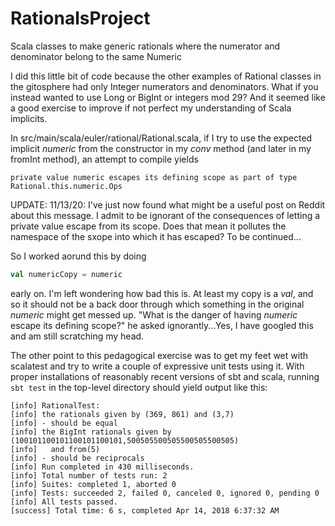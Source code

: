 # RationalsProject
Scala classes to make generic rationals where the numerator and denominator belong to the same Numeric

I did this little bit of code because the other examples of Rational classes in the gitosphere had only Integer numerators and denominators. What if you instead wanted to use Long or BigInt or integers mod 29? And it seemed like a good exercise to improve if not perfect my understanding of Scala implicits.

In src/main/scala/euler/rational/Rational.scala, if I try to use the expected implicit _numeric_ from the constructor in my _conv_ method (and later in my fromInt method), an attempt to compile yields
```
private value numeric escapes its defining scope as part of type Rational.this.numeric.Ops
```

UPDATE:
11/13/20: I've just now found what might be a useful post on Reddit about this message. I admit to be ignorant of the consequences of letting a private
value escape from its scope. Does that mean it pollutes the namespace of the sxope into which it has escaped? To be continued...

So I worked aorund this by doing
```scala
val numericCopy = numeric
```
early on. I'm left wondering how bad this is. At least my copy is a _val_, and so it should not be a back door through which something in the original _numeric_ might get messed up. "What is the danger of having _numeric_ escape its defining scope?" he asked ignorantly...Yes, I have googled this and am still scratching my head.

The other point to this pedagogical exercise was to get my feet wet with scalatest and try to write a couple of expressive unit tests using it. With proper installations of reasonably recent versions of sbt and scala, running ```sbt test``` in the top-level directory should yield output like this:

```
[info] RationalTest:
[info] the rationals given by (369, 861) and (3,7)
[info] - should be equal
[info] the BigInt rationals given by (100101100101100101100101,500505500505500505500505)
[info]   and from(5)
[info] - should be reciprocals
[info] Run completed in 430 milliseconds.
[info] Total number of tests run: 2
[info] Suites: completed 1, aborted 0
[info] Tests: succeeded 2, failed 0, canceled 0, ignored 0, pending 0
[info] All tests passed.
[success] Total time: 6 s, completed Apr 14, 2018 6:37:32 AM
```
